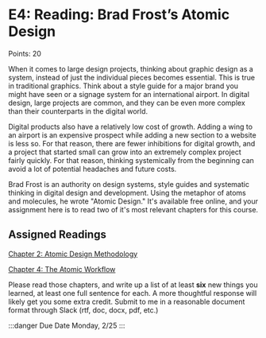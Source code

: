 # E4: Reading: Brad Frost’s Atomic Design

Points: 20

When it comes to large design projects, thinking about graphic design as a system, instead of just the individual pieces becomes essential. This is true in traditional graphics. Think about a style guide for a major brand you might have seen or a signage system for an international airport. In digital design, large projects are common, and they can be even more complex than their counterparts in the digital world.

Digital products also have a relatively low cost of growth. Adding a wing to an airport is an expensive prospect while adding a new section to a website is less so. For that reason, there are fewer inhibitions for digital growth, and a project that started small can grow into an extremely complex project fairly quickly. For that reason, thinking systemically from the beginning can avoid a lot of potential headaches and future costs.

Brad Frost is an authority on design systems, style guides and systematic thinking in digital design and development. Using the metaphor of atoms and molecules, he wrote "Atomic Design." It's available free online, and your assignment here is to read two of it's most relevant chapters for this course.

## Assigned Readings

[Chapter 2: Atomic Design Methodology](http://atomicdesign.bradfrost.com/chapter-2/)

[Chapter 4: The Atomic Workflow](http://atomicdesign.bradfrost.com/chapter-4/)

Please read those chapters, and write up a list of at least **six** new things you learned, at least one full sentence for each. A more thoughtful response will likely get you some extra credit. Submit to me in a reasonable document format through Slack (rtf, doc, docx, pdf, etc.)

:::danger Due Date
Monday, 2/25
:::
